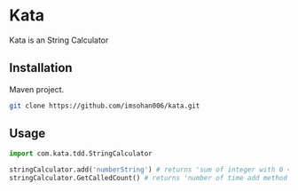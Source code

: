 # Kata

Kata is an String Calculator

## Installation

Maven project.

```bash
git clone https://github.com/imsohan006/kata.git
```

## Usage

```python
import com.kata.tdd.StringCalculator

stringCalculator.add('numberString') # returns 'sum of integer with 0 <= number <= 1000'
stringCalculator.GetCalledCount() # returns 'number of time add method called'
```
